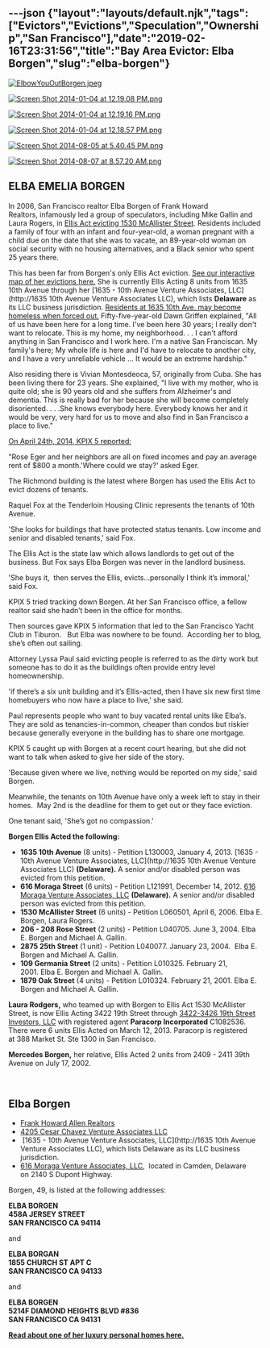 ---json
{"layout":"layouts/default.njk","tags":["Evictors","Evictions","Speculation","Ownership","San Francisco"],"date":"2019-02-16T23:31:56","title":"Bay Area Evictor: Elba Borgen","slug":"elba-borgen"}
---

[![ElbowYouOutBorgen.jpeg](https://images.squarespace-cdn.com/content/v1/52b7d7a6e4b0b3e376ac8ea2/1403803491448-0JCRDTO6JMVDG6TXCE00/ke17ZwdGBToddI8pDm48kNnTBge4Cqbf0CHeyOlbDEBZw-zPPgdn4jUwVcJE1ZvWhcwhEtWJXoshNdA9f1qD7Xj1nVWs2aaTtWBneO2WM-t68JmFTiKHPvT-Un8KXAALmW_5Z8CKpZukhjUYF2S_Aw/ElbowYouOutBorgen.jpeg)](https://images.squarespace-cdn.com/content/v1/52b7d7a6e4b0b3e376ac8ea2/1403803491448-0JCRDTO6JMVDG6TXCE00/ke17ZwdGBToddI8pDm48kNnTBge4Cqbf0CHeyOlbDEBZw-zPPgdn4jUwVcJE1ZvWhcwhEtWJXoshNdA9f1qD7Xj1nVWs2aaTtWBneO2WM-t68JmFTiKHPvT-Un8KXAALmW_5Z8CKpZukhjUYF2S_Aw/ElbowYouOutBorgen.jpeg) 

[![Screen Shot 2014-01-04 at 12.19.08 PM.png](https://images.squarespace-cdn.com/content/v1/52b7d7a6e4b0b3e376ac8ea2/1388866760262-WZ8Z8HSIQ64K3OXDWI70/ke17ZwdGBToddI8pDm48kAb7MIaYdhXTUtQ2JJur5F5Zw-zPPgdn4jUwVcJE1ZvWEtT5uBSRWt4vQZAgTJucoTqqXjS3CfNDSuuf31e0tVGjtX3JFjYTfLkzffiTsfb0F4dvVJ6KT1fs64dl7Dtg0Rur-lC0WofN0YB1wFg-ZW0/Screen+Shot+2014-01-04+at+12.19.08+PM.png)](https://images.squarespace-cdn.com/content/v1/52b7d7a6e4b0b3e376ac8ea2/1388866760262-WZ8Z8HSIQ64K3OXDWI70/ke17ZwdGBToddI8pDm48kAb7MIaYdhXTUtQ2JJur5F5Zw-zPPgdn4jUwVcJE1ZvWEtT5uBSRWt4vQZAgTJucoTqqXjS3CfNDSuuf31e0tVGjtX3JFjYTfLkzffiTsfb0F4dvVJ6KT1fs64dl7Dtg0Rur-lC0WofN0YB1wFg-ZW0/Screen+Shot+2014-01-04+at+12.19.08+PM.png) 

[![Screen Shot 2014-01-04 at 12.19.16 PM.png](https://images.squarespace-cdn.com/content/v1/52b7d7a6e4b0b3e376ac8ea2/1388866752983-ZWJZZ86HAXU5AAT9NH7T/ke17ZwdGBToddI8pDm48kAwg-4m4OtZ7wLE1Tce6-1VZw-zPPgdn4jUwVcJE1ZvWhcwhEtWJXoshNdA9f1qD7YIE3ZwwVlGd312yABb759GLCvM7ITOMZwku0k_NtB8vorn-HtD4F_T5-_TMQpzisQ/Screen+Shot+2014-01-04+at+12.19.16+PM.png)](https://images.squarespace-cdn.com/content/v1/52b7d7a6e4b0b3e376ac8ea2/1388866752983-ZWJZZ86HAXU5AAT9NH7T/ke17ZwdGBToddI8pDm48kAwg-4m4OtZ7wLE1Tce6-1VZw-zPPgdn4jUwVcJE1ZvWhcwhEtWJXoshNdA9f1qD7YIE3ZwwVlGd312yABb759GLCvM7ITOMZwku0k_NtB8vorn-HtD4F_T5-_TMQpzisQ/Screen+Shot+2014-01-04+at+12.19.16+PM.png) 

[![Screen Shot 2014-01-04 at 12.18.57 PM.png](https://images.squarespace-cdn.com/content/v1/52b7d7a6e4b0b3e376ac8ea2/1388866765245-35FECF8GBZYVKD15CHAV/ke17ZwdGBToddI8pDm48kKFoH9_JWX5R9v9bEPnttJ1Zw-zPPgdn4jUwVcJE1ZvWEtT5uBSRWt4vQZAgTJucoTqqXjS3CfNDSuuf31e0tVE58kiNIiwT9NRgHwi-bg8ye5rKPp_bpJ2H6EZcYbYoRxur-lC0WofN0YB1wFg-ZW0/Screen+Shot+2014-01-04+at+12.18.57+PM.png)](https://images.squarespace-cdn.com/content/v1/52b7d7a6e4b0b3e376ac8ea2/1388866765245-35FECF8GBZYVKD15CHAV/ke17ZwdGBToddI8pDm48kKFoH9_JWX5R9v9bEPnttJ1Zw-zPPgdn4jUwVcJE1ZvWEtT5uBSRWt4vQZAgTJucoTqqXjS3CfNDSuuf31e0tVE58kiNIiwT9NRgHwi-bg8ye5rKPp_bpJ2H6EZcYbYoRxur-lC0WofN0YB1wFg-ZW0/Screen+Shot+2014-01-04+at+12.18.57+PM.png) 

[![Screen Shot 2014-08-05 at 5.40.45 PM.png](https://images.squarespace-cdn.com/content/v1/52b7d7a6e4b0b3e376ac8ea2/1407426507974-URL16UK2B06FPZWMHFGL/ke17ZwdGBToddI8pDm48kMtOeGe0uGT_g4rPfS7o7yZZw-zPPgdn4jUwVcJE1ZvWQUxwkmyExglNqGp0IvTJZUJFbgE-7XRK3dMEBRBhUpzF_kD7lzY4eso8Hs-UGBDAt2RfjMZ374vTavlZu7YgF4p6zOF3pyQdLoeAcE6TXXw/Screen+Shot+2014-08-05+at+5.40.45+PM.png)](https://images.squarespace-cdn.com/content/v1/52b7d7a6e4b0b3e376ac8ea2/1407426507974-URL16UK2B06FPZWMHFGL/ke17ZwdGBToddI8pDm48kMtOeGe0uGT_g4rPfS7o7yZZw-zPPgdn4jUwVcJE1ZvWQUxwkmyExglNqGp0IvTJZUJFbgE-7XRK3dMEBRBhUpzF_kD7lzY4eso8Hs-UGBDAt2RfjMZ374vTavlZu7YgF4p6zOF3pyQdLoeAcE6TXXw/Screen+Shot+2014-08-05+at+5.40.45+PM.png) 

[![Screen Shot 2014-08-07 at 8.57.20 AM.png](https://images.squarespace-cdn.com/content/v1/52b7d7a6e4b0b3e376ac8ea2/1407426559963-TM405B3S6IYUP2IZ4EVY/ke17ZwdGBToddI8pDm48kHzvedMDoilEs4bAn7sldnhZw-zPPgdn4jUwVcJE1ZvWhcwhEtWJXoshNdA9f1qD7aKHqy_Pq5SZUkyxONRRLX7mAoyYbiBs9kp77jd9JTGXD_-ba7uq8R0odsWRoOmiXA/Screen+Shot+2014-08-07+at+8.57.20+AM.png)](https://images.squarespace-cdn.com/content/v1/52b7d7a6e4b0b3e376ac8ea2/1407426559963-TM405B3S6IYUP2IZ4EVY/ke17ZwdGBToddI8pDm48kHzvedMDoilEs4bAn7sldnhZw-zPPgdn4jUwVcJE1ZvWhcwhEtWJXoshNdA9f1qD7aKHqy_Pq5SZUkyxONRRLX7mAoyYbiBs9kp77jd9JTGXD_-ba7uq8R0odsWRoOmiXA/Screen+Shot+2014-08-07+at+8.57.20+AM.png) 

**ELBA EMELIA BORGEN**
----------------------

In 2006, San Francisco realtor Elba Borgen of Frank Howard Realtors, infamously led a group of speculators, including Mike Gallin and Laura Rogers, in [Ellis Act evicting 1530 McAllister Street](http://www.beyondchron.org/news/index.php?itemid=3465). Residents included a family of four with an infant and four-year-old, a woman pregnant with a child due on the date that she was to vacate, an 89-year-old woman on social security with no housing alternatives, and a Black senior who spent 25 years there.

This has been far from Borgen's only Ellis Act eviction. [See our interactive map of her evictions here.](http://www.antievictionmappingproject.net/borgen.html) She is currently Ellis Acting 8 units from 1635 10th Avenue through her [1635 - 10th Avenue Venture Associates, LLC](http://1635 10th Avenue Venture Associates LLC), which lists **Delaware** as its LLC business jurisdiction. [Residents at 1635 10th Ave. may become homeless when forced out.](http://www.sfrichmondreview.com/archives/SunsetBeacon/2013Editions/Feb13/ellisacteviction.html) Fifty-five-year-old Dawn Griffen explained, "All of us have been here for a long time. I've been here 30 years; I really don't want to relocate. This is my home, my neighborhood. . . I can't afford anything in San Francisco and I work here. I'm a native San Franciscan. My family's here; My whole life is here and I'd have to relocate to another city, and I have a very unreliable vehicle … It would be an extreme hardship."

Also residing there is Vivian Montesdeoca, 57, originally from Cuba. She has been living there for 23 years. She explained, "I live with my mother, who is quite old; she is 90 years old and she suffers from Alzheimer's and dementia. This is really bad for her because she will become completely disoriented. . . .She knows everybody here. Everybody knows her and it would be very, very hard for us to move and also find in San Francisco a place to live."

[On April 24th, 2014, KPIX 5 reported:](http://sanfrancisco.cbslocal.com/2014/04/24/san-francisco-real-estate-investor-tops-dirty-thirty-list-over-ellis-act-evictions/)

"Rose Eger and her neighbors are all on fixed incomes and pay an average rent of $800 a month.'Where could we stay?' asked Eger.

The Richmond building is the latest where Borgen has used the Ellis Act to evict dozens of tenants.

Raquel Fox at the Tenderloin Housing Clinic represents the tenants of 10th Avenue.

'She looks for buildings that have protected status tenants. Low income and senior and disabled tenants,' said Fox.

The Ellis Act is the state law which allows landlords to get out of the business. But Fox says Elba Borgen was never in the landlord business.

'She buys it,  then serves the Ellis, evicts…personally I think it’s immoral,' said Fox.

KPIX 5 tried tracking down Borgen. At her San Francisco office, a fellow realtor said she hadn’t been in the office for months.

Then sources gave KPIX 5 information that led to the San Francisco Yacht Club in Tiburon.   But Elba was nowhere to be found.  According her to blog, she’s often out sailing.

Attorney Lyssa Paul said evicting people is referred to as the dirty work but someone has to do it as the buildings often provide entry level homeownership.

'if there’s a six unit building and it’s Ellis-acted, then I have six new first time homebuyers who now have a place to live,' she said.

Paul represents people who want to buy vacated rental units like Elba’s. They are sold as tenancies-in-common, cheaper than condos but riskier because generally everyone in the building has to share one mortgage.

KPIX 5 caught up with Borgen at a recent court hearing, but she did not want to talk when asked to give her side of the story.

'Because given where we live, nothing would be reported on my side,' said Borgen.

Meanwhile, the tenants on 10th Avenue have only a week left to stay in their homes.  May 2nd is the deadline for them to get out or they face eviction.

One tenant said, 'She’s got no compassion.'

**Borgen Ellis Acted the following:**

*   **1635 10th Avenue** (8 units) - Petition L130003, January 4, 2013. [1635 - 10th Avenue Venture Associates, LLC](http://1635 10th Avenue Venture Associates LLC) **(Delaware).** A senior and/or disabled person was evicted from this petition. 
*   ****616 Moraga Street**** (6 units) - Petition L121991, December 14, 2012. [616 Moraga Venture Associates, LLC](http://www.corporationwiki.com/Delaware/Camden/616-moraga-venture-associates-llc/103393165.aspx) **(Delaware).** A senior and/or disabled person was evicted from this petition. 
*   ******1530 McAllister Street****** (6 units) - Petition L060501, April 6, 2006. Elba E. Borgen, Laura Rogers.
*   ******206 - 208 Rose Street****** (2 units) - Petition L040705. June 3, 2004. Elba E. Borgen and Michael A. Gallin.
*   ******2875 25th Street****** (1 unit) - Petition L040077. January 23, 2004.  Elba E. Borgen and Michael A. Gallin.
*   ******109 Germania Street****** (2 units) - Petition L010325. February 21, 2001. Elba E. Borgen and Michael A. Gallin.
*   ******1879 Oak Street****** (4 units) - Petition L010324. February 21, 2001. Elba E. Borgen and Michael A. Gallin.

**Laura Rodgers,** who teamed up with Borgen to Ellis Act 1530 McAllister Street, is now Ellis Acting 3422 19th Street through [](http://www.corporationwiki.com/California/San-Francisco/3422-3426-19th-street-investors-llc/108787833.aspx) [3422-3426 19th Street Investors, LLC](http://www.corporationwiki.com/California/San-Francisco/3422-3426-19th-street-investors-llc/108787833.aspx) with registered agent **Paracorp Incorporated** C1082536. There were 6 units Ellis Acted on March 12, 2013. Paracorp is registered at 388 Market St. Ste 1300 in San Francisco.

**Mercedes Borgen,** her relative, Ellis Acted 2 units from 2409 - 2411 39th Avenue on July 17, 2002.

 

**Elba Borgen**
---------------

*   [Frank Howard Allen Realtors](http://www.realtor.com/realestateagents/Elba-Borgen_San-Francisco_CA__942899338)
*   [4205 Cesar Chavez Venture Associates LLC](http://www.corporationwiki.com/California/San-Francisco/4205-cesar-chavez-venture-associates-llc/138174455.aspx)
*    [1635 - 10th Avenue Venture Associates, LLC](http://1635 10th Avenue Venture Associates LLC), which lists Delaware as its LLC business jurisdiction.
*   [616 Moraga Venture Associates, LLC](http://www.corporationwiki.com/Delaware/Camden/616-moraga-venture-associates-llc/103393165.aspx),  located in Camden, Delaware on 2140 S Dupont Highway.

Borgen, 49, is listed at the following addresses:

**ELBA BORGEN  
458A JERSEY STREET  
SAN FRANCISCO CA 94114**

and

**ELBA BORGAN  
1855 CHURCH ST APT C  
SAN FRANCISCO CA 94133**

and

**ELBA BORGEN**  
**5214F DIAMOND HEIGHTS BLVD #836**  
**SAN FRANCISCO CA 94131**

[**Read about one of her luxury personal homes here.**](http://www.sunset.com/home/decorating/high-style-low-price-00400000014829/)